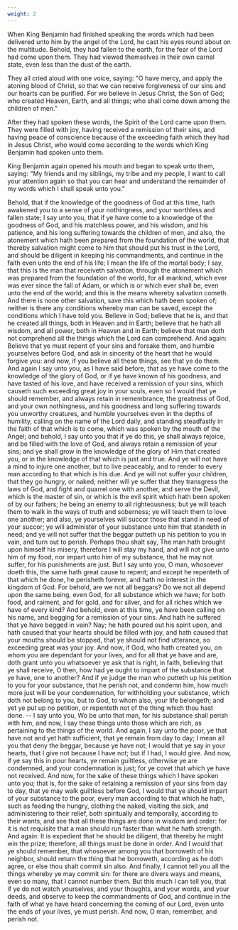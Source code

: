```yaml
---
weight: 2
---
```

When King Benjamin had finished speaking the words which had been delivered unto him by the angel of the Lord, he cast his eyes round about on the multitude. Behold, they had fallen to the earth, for the fear of the Lord had come upon them. They had viewed themselves in their own carnal state, even less than the dust of the earth.

They all cried aloud with one voice, saying: "O have mercy, and apply the atoning blood of Christ, so that we can receive forgiveness of our sins and our hearts can be purified. For we believe in Jesus Christ, the Son of God; who created Heaven, Earth, and all things; who shall come down among the children of men."

After they had spoken these words, the Spirit of the Lord came upon them. They were filled with joy, having received a remission of their sins, and having peace of conscience because of the exceeding faith which they had in Jesus Christ, who would come according to the words which King Benjamin had spoken unto them.

King Benjamin again opened his mouth and began to speak unto them, saying: "My friends and my siblings, my tribe and my people, I want to call your attention again so that you can hear and understand the remainder of my words which I shall speak unto you." 

Behold, that if the knowledge of the goodness of God at this time, hath awakened you to a sense of your nothingness, and your worthless and fallen state; I say unto you, that if ye have come to a knowledge of the goodness of God, and his matchless power, and his wisdom, and his patience, and his long suffering towards the children of men, and also, the atonement which hath been prepared from the foundation of the world, that thereby salvation might come to him that should put his trust in the Lord, and should be diligent in keeping his commandments, and continue in the faith even unto the end of his life; I mean the life of the mortal body; I say, that this is the man that receiveth salvation, through the atonement which was prepared from the foundation of the world, for all mankind, which ever was ever since the fall of Adam, or which is or which ever shall be, even unto the end of the world; and this is the means whereby salvation cometh. And there is none other salvation, save this which hath been spoken of; neither is there any conditions whereby man can be saved, except the conditions which I have told you. Believe in God; believe that he is, and that he created all things, both in Heaven and in Earth; believe that he hath all wisdom, and all power, both in Heaven and in Earth; believe that man doth not comprehend all the things which the Lord can comprehend. And again: Believe that ye must repent of your sins and forsake them, and humble yourselves before God, and ask in sincerity of the heart that he would forgive you: and now, if you believe all these things, see that ye do them. And again I say unto you, as I have said before, that as ye have come to the knowledge of the glory of God, or if ye have known of his goodness, and have tasted of his love, and have received a remission of your sins, which causeth such exceeding great joy in your souls, even so I would that ye should remember, and always retain in remembrance, the greatness of God, and your own nothingness, and his goodness and long suffering towards you unworthy creatures, and humble yourselves even in the depths of humility, calling on the name of the Lord daily, and standing steadfastly in the faith of that which is to come, which was spoken by the mouth of the Angel; and behold, I say unto you that if ye do this, ye shall  always rejoice, and be filled with the love of God, and always retain a remission of your sins; and ye shall grow in the knowledge of the glory of Him that created you, or in the knowledge of that which is just and true. And ye will not have a mind to injure one another, but to live peaceably, and to render to every man according to that which is his due. And ye will not suffer your children, that they go hungry, or naked; neither will ye suffer that they transgress the laws of God, and fight and quarrel one with another, and serve the Devil, which is the master of sin, or which is the evil spirit which hath been spoken of by our fathers; he being an enemy to all righteousness; but ye will teach them to walk in the ways of truth and soberness; ye will teach them to love one another; and also, ye yourselves will succor those that stand in need of your succor; ye will administer of your substance unto him that standeth in need; and ye will not suffer that the beggar putteth up his petition to you in vain, and turn out to perish. Perhaps thou shalt say, The man hath brought upon himself his misery, therefore I will stay my hand, and will not give unto him of my food, nor impart unto him of my substance, that he may not suffer, for his punishments are just. But I say unto you, O man, whosoever doeth this, the same hath great cause to repent; and except he repenteth of that which he done, he perisheth forever, and hath no interest in the kingdom of God. For behold, are we not all beggars? Do we not all depend upon the same being, even God, for all substance which we have; for both food, and raiment, and for gold, and for silver, and for all riches which we have of every kind? And behold, even at this time, ye have been calling on his name, and begging for a remission of your sins. And hath he suffered that ye have begged in vain? Nay; he hath poured out his spirit upon, and hath caused that your hearts should be filled with joy, and hath caused that your mouths should be stopped, that ye should not find utterance, so exceeding great was your joy. And now, if God, who hath created you, on whom you are dependant for your lives, and for all that ye have and are, doth grant unto you whatsoever ye ask that is right, in faith, believing that ye shall receive, O then, how had ye ought to impart of the substance that ye have, one to another? And if ye judge the man who putteth up his petition to you for your substance, that he perish not, and condemn him, how much more just will be your condemnation, for withholding your substance, which doth not belong to you, but to  God, to whom also, your life belongeth; and yet ye put up no petition, or repenteth not of the thing which thou hast done. -- I say unto you, Wo be unto that man, for his substance shall perish with him, and now, I say these things unto those which are rich, as pertaining to the things of the world. And again, I say unto the poor, ye that have not and yet hath sufficient, that ye remain from day to day; I mean all you that deny the beggar, because ye have not; I would that ye say in your hearts, that I give not because I have not; but if I had, I would give. And now, if ye say this in pour hearts, ye remain guiltless, otherwise ye are condemned, and your condemnation is just; for ye covet that which ye have not received. And now, for the sake of these things which I have spoken unto you; that is, for the sake of retaining a remission of your sins from day to day, that ye may walk guiltless before God, I would that ye should impart of your substance to the poor, every man according to that which he hath, such as feeding the hungry, clothing the naked, visiting the sick, and administering to their relief, both spiritually and temporally, according to their wants, and see that all these things are done in wisdom and order: for it is not requisite that a man should run faster than what he hath strength. And again: It is expedient that he should be diligent, that thereby he might win the prize; therefore, all things must be done in order. And I would that ye should remember, that whosoever among you that borroweth of his neighbor, should return the thing that he borroweth, according as he doth agree, or else thou shalt commit sin also. And finally, I cannot tell you all the things whereby ye may commit sin: for there are divers ways and means, even so many, that I cannot number them. But this much I can tell you, that if ye do not watch yourselves, and your thoughts, and your words, and your deeds, and observe to keep the commandments of God, and continue in the faith of what ye have heard concerning the coming of our Lord, even unto the ends of your lives, ye must perish. And now, O man, remember, and perish not. 